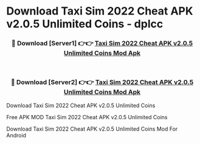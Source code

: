 # Download Taxi Sim 2022 Cheat APK v2.0.5 Unlimited Coins - dplcc



<div align="center">
<h3>🔴 Download [Server1] 👉👉 <a href="https://momento.my/?title=Taxi_Sim_2022_Cheat_APK_v2.0.5_Unlimited_Coins">Taxi Sim 2022 Cheat APK v2.0.5 Unlimited Coins Mod Apk</a></h3><br>

<h3>🔴 Download [Server2] 👉👉 <a href="https://momento.my/?title=Taxi_Sim_2022_Cheat_APK_v2.0.5_Unlimited_Coins">Taxi Sim 2022 Cheat APK v2.0.5 Unlimited Coins Mod Apk</a></h3>
</div>



Download Taxi Sim 2022 Cheat APK v2.0.5 Unlimited Coins 

Free APK MOD Taxi Sim 2022 Cheat APK v2.0.5 Unlimited Coins 

Download Taxi Sim 2022 Cheat APK v2.0.5 Unlimited Coins Mod For Android

